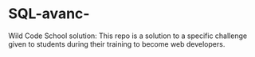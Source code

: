 # SQL-avanc-

Wild Code School solution: This repo is a solution to a specific challenge given to students during their training to become web developers.
